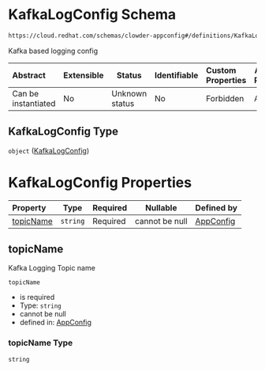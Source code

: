 # KafkaLogConfig Schema

```txt
https://cloud.redhat.com/schemas/clowder-appconfig#/definitions/KafkaLogConfig
```

Kafka based logging config


| Abstract            | Extensible | Status         | Identifiable | Custom Properties | Additional Properties | Access Restrictions | Defined In                                                    |
| :------------------ | ---------- | -------------- | ------------ | :---------------- | --------------------- | ------------------- | ------------------------------------------------------------- |
| Can be instantiated | No         | Unknown status | No           | Forbidden         | Allowed               | none                | [schema.json\*](../../out/schema.json "open original schema") |

## KafkaLogConfig Type

`object` ([KafkaLogConfig](schema-definitions-kafkalogconfig.md))

# KafkaLogConfig Properties

| Property                | Type     | Required | Nullable       | Defined by                                                                                                                                                                        |
| :---------------------- | -------- | -------- | -------------- | :-------------------------------------------------------------------------------------------------------------------------------------------------------------------------------- |
| [topicName](#topicname) | `string` | Required | cannot be null | [AppConfig](schema-definitions-kafkalogconfig-properties-topicname.md "https&#x3A;//cloud.redhat.com/schemas/clowder-appconfig#/definitions/KafkaLogConfig/properties/topicName") |

## topicName

Kafka Logging Topic name


`topicName`

-   is required
-   Type: `string`
-   cannot be null
-   defined in: [AppConfig](schema-definitions-kafkalogconfig-properties-topicname.md "https&#x3A;//cloud.redhat.com/schemas/clowder-appconfig#/definitions/KafkaLogConfig/properties/topicName")

### topicName Type

`string`
